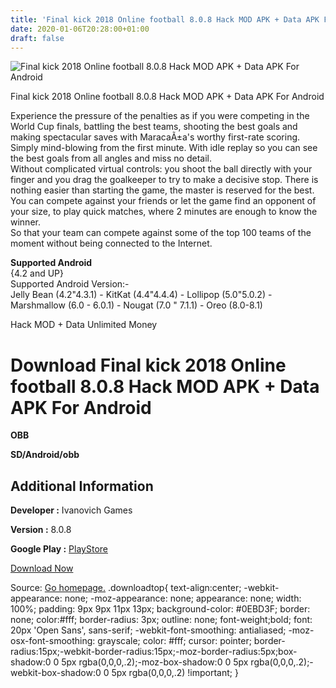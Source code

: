 ```yaml
---
title: 'Final kick 2018 Online football 8.0.8 Hack MOD APK + Data APK For Android'
date: 2020-01-06T20:28:00+01:00
draft: false
---
```


![Final kick 2018 Online football 8.0.8 Hack MOD APK + Data APK For Android](https://i2.wp.com/apkhome.net/wp-content/uploads/2018/07/Final-kick-2018-Online-football-8.0.8.png "Final kick 2018 Online football 8.0.8 Hack MOD APK + Data APK For Android")

  

Final kick 2018 Online football 8.0.8 Hack MOD APK + Data APK For Android

Experience the pressure of the penalties as if you were competing in the World Cup finals, battling the best teams, shooting the best goals and making spectacular saves with MaracaÃ±a's worthy first-rate scoring.  
Simply mind-blowing from the first minute. With idle replay so you can see the best goals from all angles and miss no detail.  
Without complicated virtual controls: you shoot the ball directly with your finger and you drag the goalkeeper to try to make a decisive stop. There is nothing easier than starting the game, the master is reserved for the best.  
You can compete against your friends or let the game find an opponent of your size, to play quick matches, where 2 minutes are enough to know the winner.  
So that your team can compete against some of the top 100 teams of the moment without being connected to the Internet.

**Supported Android**  
{4.2 and UP}  
Supported Android Version:-  
Jelly Bean (4.2"4.3.1) - KitKat (4.4"4.4.4) - Lollipop (5.0"5.0.2) - Marshmallow (6.0 - 6.0.1) - Nougat (7.0 " 7.1.1) - Oreo (8.0-8.1)

Hack MOD + Data Unlimited Money

Download Final kick 2018 Online football 8.0.8 Hack MOD APK + Data APK For Android
==================================================================================

**OBB**

**SD/Android/obb**

Additional Information
----------------------

**Developer :** Ivanovich Games

**Version :** 8.0.8

**Google Play :** [PlayStore](https://play.google.com/store/apps/details?id=com.final_kick.best_penalty_shootout.soccer_football_game_free)

  

[Download Now](https://store4app.co/post/final-kick-2018-online-football-8-0-8-hack-mod-apk-data-apk-for-android_1573672002)

  
Source: [Go homepage.](https://store4app.co/post/final-kick-2018-online-football-8-0-8-hack-mod-apk-data-apk-for-android_1573672002) .downloadtop{ text-align:center; -webkit-appearance: none; -moz-appearance: none; appearance: none; width: 100%; padding: 9px 9px 11px 13px; background-color: #0EBD3F; border: none; color:#fff; border-radius: 3px; outline: none; font-weight;bold; font: 20px 'Open Sans', sans-serif; -webkit-font-smoothing: antialiased; -moz-osx-font-smoothing: grayscale; color: #fff; cursor: pointer; border-radius:15px;-webkit-border-radius:15px;-moz-border-radius:5px;box-shadow:0 0 5px rgba(0,0,0,.2);-moz-box-shadow:0 0 5px rgba(0,0,0,.2);-webkit-box-shadow:0 0 5px rgba(0,0,0,.2) !important; }